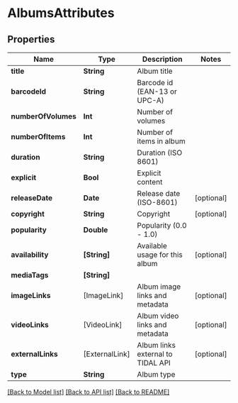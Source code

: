 # AlbumsAttributes

## Properties
Name | Type | Description | Notes
------------ | ------------- | ------------- | -------------
**title** | **String** | Album title | 
**barcodeId** | **String** | Barcode id (EAN-13 or UPC-A) | 
**numberOfVolumes** | **Int** | Number of volumes | 
**numberOfItems** | **Int** | Number of items in album | 
**duration** | **String** | Duration (ISO 8601) | 
**explicit** | **Bool** | Explicit content | 
**releaseDate** | **Date** | Release date (ISO-8601) | [optional] 
**copyright** | **String** | Copyright | [optional] 
**popularity** | **Double** | Popularity (0.0 - 1.0) | 
**availability** | **[String]** | Available usage for this album | [optional] 
**mediaTags** | **[String]** |  | 
**imageLinks** | [ImageLink] | Album image links and metadata | [optional] 
**videoLinks** | [VideoLink] | Album video links and metadata | [optional] 
**externalLinks** | [ExternalLink] | Album links external to TIDAL API | [optional] 
**type** | **String** | Album type | 

[[Back to Model list]](../README.md#documentation-for-models) [[Back to API list]](../README.md#documentation-for-api-endpoints) [[Back to README]](../README.md)


